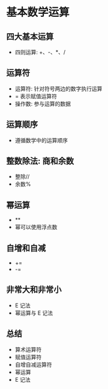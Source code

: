 # 基本数学运算

## 四大基本运算

- 四则运算: +、-、\*、/

## 运算符

- 运算符: 针对符号两边的数字执行运算
- = 表示赋值运算符
- 操作数: 参与运算的数据

## 运算顺序

- 遵循数学中的运算顺序

## 整数除法: 商和余数

- 整除//
- 余数%

## 幂运算

- \*\*
- 幂可以使用浮点数

## 自增和自减

- +=
- -=

## 非常大和非常小

- E 记法
- 幂运算与 E 记法

## 总结

- 算术运算符
- 赋值运算符
- 自增自减运算符
- 幂运算
- E 记法
